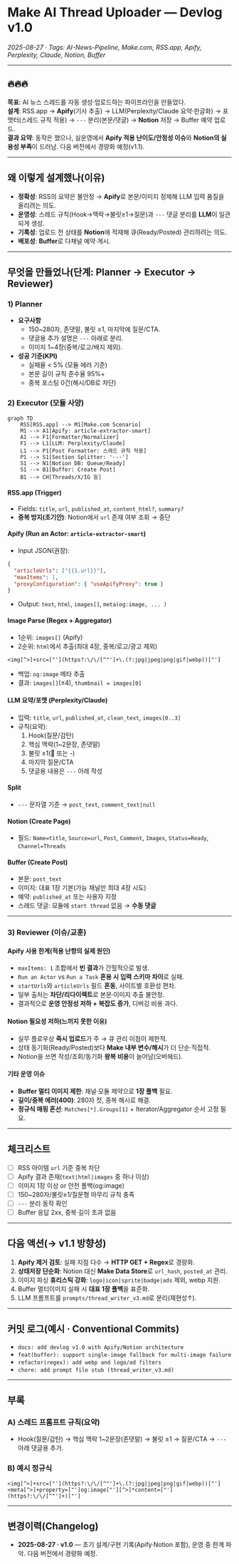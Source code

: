 # Make AI Thread Uploader — Devlog **v1.0**
_2025-08-27 · Tags: AI-News-Pipeline, Make.com, RSS.app, Apify, Perplexity, Claude, Notion, Buffer_

---

## 🔥🔥🔥
**목표**: AI 뉴스 스레드를 자동 생성·업로드하는 파이프라인을 만들었다.  
**설계**: RSS.app → **Apify**(기사 추출) → LLM(Perplexity/Claude 요약·한글화) → 포맷터(스레드 규칙 적용) → `---` 분리(본문/댓글) → **Notion** 저장 → Buffer 예약 업로드.  
**결과 요약**: 동작은 했으나, 실운영에서 **Apify 적용 난이도/안정성 이슈**와 **Notion의 실용성 부족**이 드러남. 다음 버전에서 경량화 예정(v1.1).

---

## 왜 이렇게 설계했나(이유)
- **정확성**: RSS의 요약은 불안정 → **Apify**로 본문/이미지 정제해 LLM 입력 품질을 올리려는 의도.
- **운영성**: 스레드 규칙(Hook→맥락→불릿≥1→질문)과 `---` 댓글 분리를 **LLM**이 일관되게 생성.
- **기록성**: 업로드 전 상태를 **Notion**에 적재해 큐(Ready/Posted) 관리하려는 의도.
- **배포성**: **Buffer**로 다채널 예약·게시.

---

## 무엇을 만들었나(단계: Planner → Executor → Reviewer)

### 1) Planner
- **요구사항**
  - 150~280자, 존댓말, 불릿 ≥1, 마지막에 질문/CTA.
  - 댓글용 추가 설명은 `---` 아래로 분리.
  - 이미지 1~4장(중복/로고/배지 제외).
- **성공 기준(KPI)**
  - 실패율 < 5% (모듈 에러 기준)
  - 본문 길이 규칙 준수율 95%+
  - 중복 포스팅 0건(해시/DB로 차단)

### 2) Executor (모듈 사양)

```mermaid
graph TD
    RSS[RSS.app] --> M1[Make.com Scenario]
    M1 --> A1[Apify: article-extractor-smart]
    A1 --> F1[Formatter/Normalizer]
    F1 --> L1[LLM: Perplexity/Claude]
    L1 --> P1[Post Formatter: 스레드 규칙 적용]
    P1 --> S1[Section Splitter: '---']
    S1 --> N1[Notion DB: Queue/Ready]
    S1 --> B1[Buffer: Create Post]
    B1 --> CH[Threads/X/IG 등]
```

#### RSS.app (Trigger)
- Fields: `title`, `url`, `published_at`, `content_html?`, `summary?`
- **중복 방지(초기안)**: Notion에서 `url` 존재 여부 조회 → 중단

#### Apify (Run an Actor: `article-extractor-smart`)
- Input JSON(권장):
```json
{
  "articleUrls": ["{{1.url}}"],
  "maxItems": 1,
  "proxyConfiguration": { "useApifyProxy": true }
}
```
- Output: `text`, `html`, `images[]`, `meta(og:image, ... )`

#### Image Parse (Regex + Aggregator)
- 1순위: `images[]` (Apify)
- 2순위: `html`에서 추출(최대 4장, 중복/로고/광고 제외)
```regex
<img[^>]+src=["'](https?:\/\/[^"']+\.(?:jpg|jpeg|png|gif|webp))["']
```
- 백업: `og:image` 메타 추출
- 결과: `images[]`(≤4), `thumbnail = images[0]`

#### LLM 요약/포맷 (Perplexity/Claude)
- 입력: `title`, `url`, `published_at`, `clean_text`, `images[0..3]`
- 규칙(요약):  
  1) Hook(질문/감탄)  
  2) 핵심 맥락(1~2문장, 존댓말)  
  3) 불릿 ≥1(📌 또는 -)  
  4) 마지막 질문/CTA  
  5) 댓글용 내용은 `---` 아래 작성

#### Split
- `---` 문자열 기준 → `post_text`, `comment_text|null`

#### Notion (Create Page)
- 필드: `Name=title`, `Source=url`, `Post`, `Comment`, `Images`, `Status=Ready`, `Channel=Threads`

#### Buffer (Create Post)
- 본문: `post_text`
- 이미지: 대표 1장 기본(가능 채널만 최대 4장 시도)
- 예약: `published_at` 또는 사용자 지정
- 스레드 댓글: 모듈에 `start thread` 없음 → **수동 댓글**

---

### 3) Reviewer (이슈/교훈)

#### Apify 사용 한계(적용 난항의 실제 원인)
- `maxItems: 1` 조합에서 **빈 결과**가 간헐적으로 발생.
- `Run an Actor` vs `Run a Task` **혼용 시 입력 스키마 차이**로 실패.
- `startUrls`와 `articleUrls` 필드 **혼동**, 사이트별 호환성 편차.
- 일부 출처는 **차단/리다이렉트**로 본문·이미지 추출 불안정.
- 결과적으로 **운영 안정성 저하 + 복잡도 증가**, 디버깅 비용 과다.

#### Notion 필요성 저하(느끼지 못한 이유)
- 실무 플로우상 **즉시 업로드**가 주 → 큐 관리 이점이 제한적.
- 상태 동기화(Ready/Posted)보다 **Make 내부 변수/해시**가 더 단순·직접적.
- Notion을 쓰면 작성/조회/동기화 **왕복 비용**이 늘어남(오버헤드).

#### 기타 운영 이슈
- **Buffer 멀티 이미지 제한**: 채널·모듈 제약으로 **1장 폴백** 필요.
- **길이/중복 에러(400)**: 280자 컷, 중복 해시로 해결.
- **정규식 매핑 혼선**: `Matches[*].Groups[1]` + Iterator/Aggregator 순서 고정 필요.

---

## 체크리스트
- [ ] RSS 아이템 `url` 기준 중복 차단
- [ ] Apify 결과 존재(`text|html|images` 중 하나 이상)
- [ ] 이미지 1장 이상 or 안전 폴백(og:image)
- [ ] 150~280자/불릿≥1/질문형 마무리 규칙 충족
- [ ] `---` 분리 동작 확인
- [ ] Buffer 응답 2xx, 중복·길이 초과 없음

---

## 다음 액션(→ v1.1 방향성)
1. **Apify 제거 검토**: 실패 지점 다수 → **HTTP GET + Regex**로 경량화.  
2. **상태저장 단순화**: Notion 대신 **Make Data Store**로 `url_hash`, `posted_at` 관리.  
3. 이미지 파싱 **휴리스틱 강화**: `logo|icon|sprite|badge|ads` 제외, webp 지원.  
4. Buffer 멀티이미지 실패 시 **대표 1장 폴백**을 표준화.  
5. LLM 프롬프트를 `prompts/thread_writer_v3.md`로 분리(재현성↑).

---

## 커밋 로그(예시 · Conventional Commits)
- `docs: add devlog v1.0 with Apify/Notion architecture`
- `feat(buffer): support single-image fallback for multi-image failure`
- `refactor(regex): add webp and logo/ad filters`
- `chore: add prompt file stub (thread_writer_v3.md)`

---

## 부록
### A) 스레드 프롬프트 규칙(요약)
- Hook(질문/감탄) → 핵심 맥락 1~2문장(존댓말) → 불릿 ≥1 → 질문/CTA → `---` 아래 댓글용 추가.

### B) 예시 정규식
```regex
<img[^>]+src=["'](https?:\/\/[^"']+\.(?:jpg|jpeg|png|gif|webp))["']
<meta[^>]+property=["']og:image["'][^>]*content=["'](https?:\/\/[^"']+)["']
```

---

## 변경이력(Changelog)
- **2025-08-27 · v1.0** — 초기 설계/구현 기록(Apify·Notion 포함), 운영 중 한계 파악. 다음 버전에서 경량화 예정.
